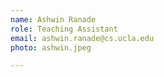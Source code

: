 ```yaml
---
name: Ashwin Ranade
role: Teaching Assistant
email: ashwin.ranade@cs.ucla.edu
photo: ashwin.jpeg

---
```

